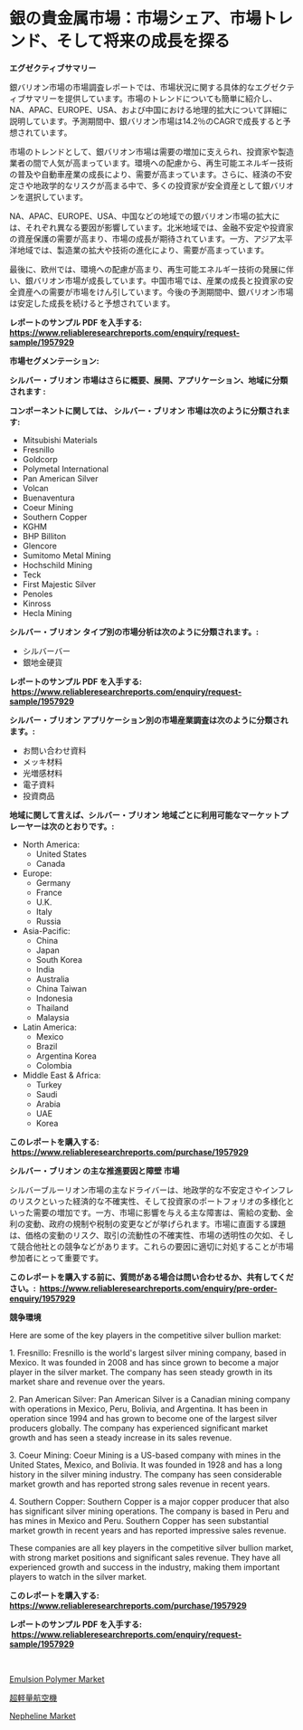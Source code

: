 <p><h1>銀の貴金属市場：市場シェア、市場トレンド、そして将来の成長を探る</h1></p><p><strong>エグゼクティブサマリー</strong></p>
<p><p>銀バリオン市場の市場調査レポートでは、市場状況に関する具体的なエグゼクティブサマリーを提供しています。市場のトレンドについても簡単に紹介し、NA、APAC、EUROPE、USA、および中国における地理的拡大について詳細に説明しています。予測期間中、銀バリオン市場は14.2％のCAGRで成長すると予想されています。</p><p>市場のトレンドとして、銀バリオン市場は需要の増加に支えられ、投資家や製造業者の間で人気が高まっています。環境への配慮から、再生可能エネルギー技術の普及や自動車産業の成長により、需要が高まっています。さらに、経済の不安定さや地政学的なリスクが高まる中で、多くの投資家が安全資産として銀バリオンを選択しています。</p><p>NA、APAC、EUROPE、USA、中国などの地域での銀バリオン市場の拡大には、それぞれ異なる要因が影響しています。北米地域では、金融不安定や投資家の資産保護の需要が高まり、市場の成長が期待されています。一方、アジア太平洋地域では、製造業の拡大や技術の進化により、需要が高まっています。</p><p>最後に、欧州では、環境への配慮が高まり、再生可能エネルギー技術の発展に伴い、銀バリオン市場が成長しています。中国市場では、産業の成長と投資家の安全資産への需要が市場をけん引しています。今後の予測期間中、銀バリオン市場は安定した成長を続けると予想されています。</p></p>
<p><strong>レポートのサンプル PDF を入手する: <a href="https://www.reliableresearchreports.com/enquiry/request-sample/1957929">https://www.reliableresearchreports.com/enquiry/request-sample/1957929</a></strong></p>
<p><strong>市場セグメンテーション:</strong></p>
<p><strong> シルバー・ブリオン 市場はさらに概要、展開、アプリケーション、地域に分類されます :</strong></p>
<p><strong>コンポーネントに関しては、 シルバー・ブリオン 市場は次のように分類されます: &nbsp;</strong></p>
<p><ul><li>Mitsubishi Materials</li><li>Fresnillo</li><li>Goldcorp</li><li>Polymetal International</li><li>Pan American Silver</li><li>Volcan</li><li>Buenaventura</li><li>Coeur Mining</li><li>Southern Copper</li><li>KGHM</li><li>BHP Billiton</li><li>Glencore</li><li>Sumitomo Metal Mining</li><li>Hochschild Mining</li><li>Teck</li><li>First Majestic Silver</li><li>Penoles</li><li>Kinross</li><li>Hecla Mining</li></ul></p>
<p><strong> シルバー・ブリオン タイプ別の市場分析は次のように分類されます。:</strong></p>
<p><ul><li>シルバーバー</li><li>銀地金硬貨</li></ul></p>
<p><strong>レポートのサンプル PDF を入手する: &nbsp;<a href="https://www.reliableresearchreports.com/enquiry/request-sample/1957929">https://www.reliableresearchreports.com/enquiry/request-sample/1957929</a></strong></p>
<p><strong> シルバー・ブリオン アプリケーション別の市場産業調査は次のように分類されます。:</strong></p>
<p><ul><li>お問い合わせ資料</li><li>メッキ材料</li><li>光増感材料</li><li>電子資料</li><li>投資商品</li></ul></p>
<p><strong>地域に関して言えば、シルバー・ブリオン 地域ごとに利用可能なマーケットプレーヤーは次のとおりです。:</strong></p>
<p><ul>
    <li>
        North America:
        <ul>
            <li>United States</li>
            <li>Canada</li>
        </ul>
    </li>
    <li>
        Europe:
        <ul>
            <li>Germany</li>
            <li>France</li>
            <li>U.K.</li>
            <li>Italy</li>
            <li>Russia</li>
        </ul>
    </li>
    <li>
        Asia-Pacific:
        <ul>
            <li>China</li>
            <li>Japan</li>
            <li>South Korea</li>
            <li>India</li>
            <li>Australia</li>
            <li>China Taiwan</li>
            <li>Indonesia</li>
            <li>Thailand</li>
            <li>Malaysia</li>
        </ul>
    </li>
    <li>
        Latin America:
        <ul>
            <li>Mexico</li>
            <li>Brazil</li>
            <li>Argentina Korea</li>
            <li>Colombia</li>
        </ul>
    </li>
    <li>
        Middle East & Africa:
        <ul>
            <li>Turkey</li>
            <li>Saudi</li>
            <li>Arabia</li>
            <li>UAE</li>
            <li>Korea</li>
        </ul>
    </li>
    </ul></p>
<p><strong>このレポートを購入する: &nbsp;<a href="https://www.reliableresearchreports.com/purchase/1957929">https://www.reliableresearchreports.com/purchase/1957929</a></strong></p>
<p><strong>シルバー・ブリオン の主な推進要因と障壁 市場</strong></p>
<p><p>シルバーブルーリオン市場の主なドライバーは、地政学的な不安定さやインフレのリスクといった経済的な不確実性、そして投資家のポートフォリオの多様化といった需要の増加です。一方、市場に影響を与える主な障害は、需給の変動、金利の変動、政府の規制や税制の変更などが挙げられます。市場に直面する課題は、価格の変動のリスク、取引の流動性の不確実性、市場の透明性の欠如、そして競合他社との競争などがあります。これらの要因に適切に対処することが市場参加者にとって重要です。</p></p>
<p><strong>このレポートを購入する前に、質問がある場合は問い合わせるか、共有してください。:&nbsp; <a href="https://www.reliableresearchreports.com/enquiry/pre-order-enquiry/1957929">https://www.reliableresearchreports.com/enquiry/pre-order-enquiry/1957929</a></strong></p>
<p><strong>競争環境</strong></p>
<p><p>Here are some of the key players in the competitive silver bullion market:</p><p>1. Fresnillo: Fresnillo is the world's largest silver mining company, based in Mexico. It was founded in 2008 and has since grown to become a major player in the silver market. The company has seen steady growth in its market share and revenue over the years.</p><p>2. Pan American Silver: Pan American Silver is a Canadian mining company with operations in Mexico, Peru, Bolivia, and Argentina. It has been in operation since 1994 and has grown to become one of the largest silver producers globally. The company has experienced significant market growth and has seen a steady increase in its sales revenue.</p><p>3. Coeur Mining: Coeur Mining is a US-based company with mines in the United States, Mexico, and Bolivia. It was founded in 1928 and has a long history in the silver mining industry. The company has seen considerable market growth and has reported strong sales revenue in recent years.</p><p>4. Southern Copper: Southern Copper is a major copper producer that also has significant silver mining operations. The company is based in Peru and has mines in Mexico and Peru. Southern Copper has seen substantial market growth in recent years and has reported impressive sales revenue.</p><p>These companies are all key players in the competitive silver bullion market, with strong market positions and significant sales revenue. They have all experienced growth and success in the industry, making them important players to watch in the silver market.</p></p>
<p><strong>このレポートを購入する: &nbsp; <a href="https://www.reliableresearchreports.com/purchase/1957929">https://www.reliableresearchreports.com/purchase/1957929</a></strong></p>
<p><strong>レポートのサンプル PDF を入手する: &nbsp;<a href="https://www.reliableresearchreports.com/enquiry/request-sample/1957929">https://www.reliableresearchreports.com/enquiry/request-sample/1957929</a></strong><strong></strong></p>
<p>&nbsp;</p>
<p><p><a href="https://circular-yam-9b9.notion.site/Emulsion-Polymer-Market-Size-Market-Share-and-Global-Market-Analysis-Report-2024-2031-c8298734b6634a71bf1fcb42ffc3ccbc">Emulsion Polymer Market</a></p><p><a href="https://github.com/xtkhtofdt934839/Market-Research-Report-List-1/blob/main/33666018250.md">超軽量航空機</a></p><p><a href="https://copper-carbon-84f.notion.site/Nepheline-Market-Dynamics-2024-2031-Also-about-Its-Market-Trends-Projections-and-Opportunities-354a09e486934d2d9bc3ae80c874a008">Nepheline Market</a></p></p>